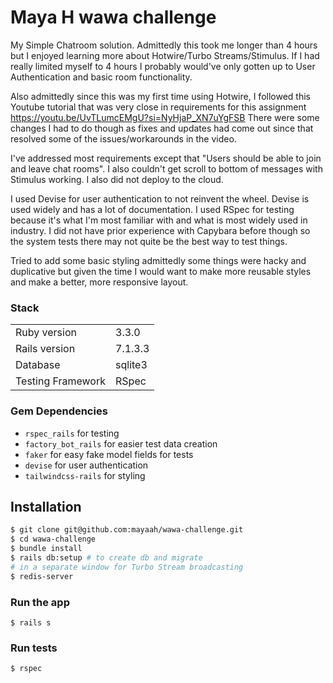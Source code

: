 # Maya H wawa challenge

My Simple Chatroom solution. Admittedly this took me longer than 4 hours but I enjoyed learning more about Hotwire/Turbo Streams/Stimulus. If I had really limited myself to 4 hours I probably would've only gotten up to User Authentication and basic room functionality.

Also admittedly since this was my first time using Hotwire, I followed this Youtube tutorial that was very close in requirements for this assignment https://youtu.be/UvTLumcEMgU?si=NyHjaP_XN7uYgFSB There were some changes I had to do though as fixes and updates had come out since that resolved some of the issues/workarounds in the video.

I've addressed most requirements except that "Users should be able to join and leave chat rooms". I also couldn't get scroll to bottom of messages with Stimulus working. I also did not deploy to the cloud.

I used Devise for user authentication to not reinvent the wheel. Devise is used widely and has a lot of documentation. I used RSpec for testing because it's what I'm most familiar with and what is most widely used in industry. I did not have prior experience with Capybara before though so the system tests there may not quite be the best way to test things.

Tried to add some basic styling admittedly some things were hacky and duplicative but given the time I would want to make more reusable styles and make a better, more responsive layout.


### Stack
|  |  |
|--|--|
| Ruby version | 3.3.0  |
| Rails version | 7.1.3.3  |
| Database | sqlite3  |
| Testing Framework | RSpec  |

### Gem Dependencies
* `rspec_rails` for testing
* `factory_bot_rails` for easier test data creation
* `faker` for easy fake model fields for tests
* `devise` for user authentication
* `tailwindcss-rails` for styling

## Installation
```sh
$ git clone git@github.com:mayaah/wawa-challenge.git
$ cd wawa-challenge
$ bundle install
$ rails db:setup # to create db and migrate
# in a separate window for Turbo Stream broadcasting
$ redis-server
```

### Run the app
```
$ rails s
```

### Run tests
```
$ rspec

